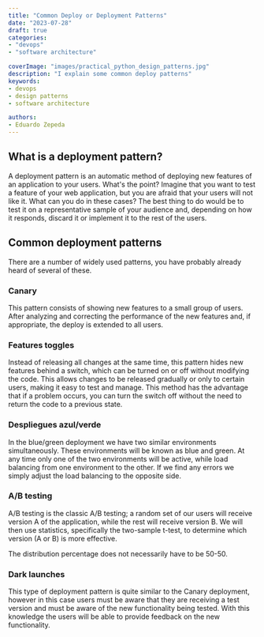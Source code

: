 ```yaml
---
title: "Common Deploy or Deployment Patterns"
date: "2023-07-28"
draft: true
categories:
- "devops"
- "software architecture"

coverImage: "images/practical_python_design_patterns.jpg"
description: "I explain some common deploy patterns"
keywords:
- devops
- design patterns
- software architecture

authors:
- Eduardo Zepeda
---
```


## What is a deployment pattern?

A deployment pattern is an automatic method of deploying new features of an application to your users. What's the point? Imagine that you want to test a feature of your web application, but you are afraid that your users will not like it. What can you do in these cases? The best thing to do would be to test it on a representative sample of your audience and, depending on how it responds, discard it or implement it to the rest of the users.

## Common deployment patterns

There are a number of widely used patterns, you have probably already heard of several of these.

### Canary

This pattern consists of showing new features to a small group of users. After analyzing and correcting the performance of the new features and, if appropriate, the deploy is extended to all users.

### Features toggles

Instead of releasing all changes at the same time, this pattern hides new features behind a switch, which can be turned on or off without modifying the code. This allows changes to be released gradually or only to certain users, making it easy to test and manage. This method has the advantage that if a problem occurs, you can turn the switch off without the need to return the code to a previous state.

### Despliegues azul/verde

In the blue/green deployment we have two similar environments simultaneously. These environments will be known as blue and green. At any time only one of the two environments will be active, while load balancing from one environment to the other. If we find any errors we simply adjust the load balancing to the opposite side.

### A/B testing

A/B testing is the classic A/B testing; a random set of our users will receive version A of the application, while the rest will receive version B. We will then use statistics, specifically the two-sample t-test, to determine which version (A or B) is more effective.

The distribution percentage does not necessarily have to be 50-50.

### Dark launches

This type of deployment pattern is quite similar to the Canary deployment, however in this case users must be aware that they are receiving a test version and must be aware of the new functionality being tested. With this knowledge the users will be able to provide feedback on the new functionality.
